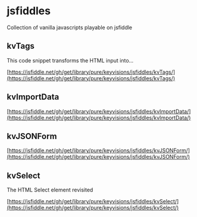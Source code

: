 # jsfiddles

Collection of vanilla javascripts playable on jsfiddle

## kvTags
This code snippet transforms the HTML input into...

[https://jsfiddle.net/gh/get/library/pure/keyvisions/jsfiddles/kvTags/](https://jsfiddle.net/gh/get/library/pure/keyvisions/jsfiddles/kvTags/)

## kvImportData

[https://jsfiddle.net/gh/get/library/pure/keyvisions/jsfiddles/kvImportData/](https://jsfiddle.net/gh/get/library/pure/keyvisions/jsfiddles/kvImportData/)

## kvJSONForm

[https://jsfiddle.net/gh/get/library/pure/keyvisions/jsfiddles/kvJSONForm/](https://jsfiddle.net/gh/get/library/pure/keyvisions/jsfiddles/kvJSONForm/)

## kvSelect
The HTML Select element revisited

[https://jsfiddle.net/gh/get/library/pure/keyvisions/jsfiddles/kvSelect/](https://jsfiddle.net/gh/get/library/pure/keyvisions/jsfiddles/kvSelect/)
